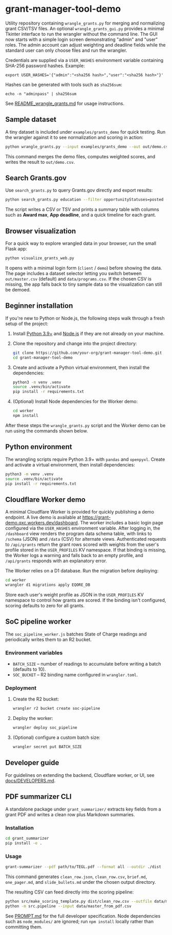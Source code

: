 # grant-manager-tool-demo

Utility repository containing `wrangle_grants.py` for merging and normalizing grant CSV/TSV files.
An optional `wrangle_grants_gui.py` provides a minimal Tkinter interface to run the wrangler without the command line.
The GUI now starts with a simple login screen demonstrating "admin" and
"user" roles. The admin account can adjust weighting and deadline fields
while the standard user can only choose files and run the wrangler.

Credentials are supplied via a `USER_HASHES` environment variable containing
SHA-256 password hashes. Example:

```
export USER_HASHES='{"admin":"<sha256 hash>","user":"<sha256 hash>"}'
```

Hashes can be generated with tools such as `sha256sum`:

```
echo -n "adminpass" | sha256sum
```

See [README_wrangle_grants.md](README_wrangle_grants.md) for usage instructions.

## Sample dataset

A tiny dataset is included under `examples/grants_demo` for quick testing. Run
the wrangler against it to see normalization and scoring in action:

```bash
python wrangle_grants.py --input examples/grants_demo --out out/demo.csv --print-summary
```

This command merges the demo files, computes weighted scores, and writes the
result to `out/demo.csv`.

## Search Grants.gov

Use `search_grants.py` to query Grants.gov directly and export results:

```bash
python search_grants.py education --filter opportunityStatuses=posted --output results.tsv --format tsv
```

The script writes a CSV or TSV and prints a summary table with columns such as
**Award max**, **App deadline**, and a quick timeline for each grant.

## Browser visualization

For a quick way to explore wrangled data in your browser, run the small Flask
app:

```bash
python visualize_grants_web.py
```
It opens with a minimal login form (`client` / `demo`) before showing the data.
The page includes a dataset selector letting you switch between
`out/master.csv` (default) and `data/programs.csv`. If the chosen CSV is
missing, the app falls back to tiny sample data so the visualization can still
be demoed.

## Beginner installation

If you're new to Python or Node.js, the following steps walk through a fresh
setup of the project:

1. Install [Python 3.9+](https://www.python.org/downloads/) and
   [Node.js](https://nodejs.org/) if they are not already on your machine.
2. Clone the repository and change into the project directory:

   ```bash
   git clone https://github.com/your-org/grant-manager-tool-demo.git
   cd grant-manager-tool-demo
   ```

3. Create and activate a Python virtual environment, then install the
   dependencies:

   ```bash
   python3 -m venv .venv
   source .venv/bin/activate
   pip install -r requirements.txt
   ```

4. (Optional) Install Node dependencies for the Worker demo:

   ```bash
   cd worker
   npm install
   ```

After these steps the `wrangle_grants.py` script and the Worker demo can be run
using the commands shown below.

## Python environment

The wrangling scripts require Python 3.9+ with `pandas` and `openpyxl`.
Create and activate a virtual environment, then install dependencies:

```bash
python3 -m venv .venv
source .venv/bin/activate
pip install -r requirements.txt
```

## Cloudflare Worker demo

A minimal Cloudflare Worker is provided for quickly publishing a demo endpoint.
A live demo is available at https://grant-demo.qxc.workers.dev/dashboard.
The worker includes a basic login page configured via the `USER_HASHES`
environment variable. After logging in, the `/dashboard` view renders the
program data schema table, with links to `/schema` (JSON) and `/data` (CSV)
for alternate views. Authenticated requests to `/api/grants` return the grant
rows scored with weights from the user's profile stored in the `USER_PROFILES`
KV namespace. If that binding is missing, the Worker logs a warning and falls
back to an empty profile, and `/api/grants` responds with an explanatory error.

The Worker relies on a D1 database. Run the migration before deploying:

```bash
cd worker
wrangler d1 migrations apply EQORE_DB
```

Store each user's weight profile as JSON in the `USER_PROFILES` KV namespace
to control how grants are scored. If the binding isn't configured, scoring
defaults to zero for all grants.

## SoC pipeline worker

The `soc_pipeline_worker.js` batches State of Charge readings and periodically
writes them to an R2 bucket.

### Environment variables

- `BATCH_SIZE` – number of readings to accumulate before writing a batch (defaults to 10).
- `SOC_BUCKET` – R2 binding name configured in `wrangler.toml`.

### Deployment

1. Create the R2 bucket:

   ```bash
   wrangler r2 bucket create soc-pipeline
   ```

2. Deploy the worker:

   ```bash
   wrangler deploy soc_pipeline
   ```

3. (Optional) configure a custom batch size:

   ```bash
   wrangler secret put BATCH_SIZE
   ```

## Developer guide

For guidelines on extending the backend, Cloudflare worker, or UI, see
[docs/DEVELOPERS.md](docs/DEVELOPERS.md).

## PDF summarizer CLI

A standalone package under `grant_summarizer/` extracts key fields from a grant PDF and writes a clean row plus Markdown summaries.

### Installation

```bash
cd grant_summarizer
pip install -e .
```

### Usage

```bash
grant-summarizer --pdf path/to/TEGL.pdf --format all --outdir ./dist
```

This command generates `clean_row.json`, `clean_row.csv`, `brief.md`, `one_pager.md`, and `slide_bullets.md` under the chosen output directory.

The resulting CSV can feed directly into the scoring pipeline:

```bash
python src/make_scoring_template.py dist/clean_row.csv --outfile data/master_from_pdf.csv
python -m src.pipeline --input data/master_from_pdf.csv
```

See [PROMPT.md](PROMPT.md) for the full developer specification. Node dependencies such as `node_modules/` are ignored; run `npm install` locally rather than committing them.
